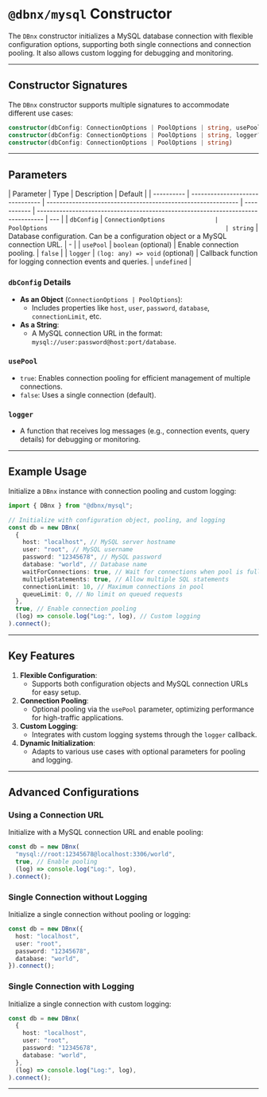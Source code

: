 # `@dbnx/mysql` Constructor

The `DBnx` constructor initializes a MySQL database connection with flexible configuration options, supporting both single connections and connection pooling. It also allows custom logging for debugging and monitoring.

---

## Constructor Signatures

The `DBnx` constructor supports multiple signatures to accommodate different use cases:

```typescript
constructor(dbConfig: ConnectionOptions | PoolOptions | string, usePool?: boolean, logger?: (log: any) => void)
constructor(dbConfig: ConnectionOptions | PoolOptions | string, logger?: (log: any) => void)
constructor(dbConfig: ConnectionOptions | PoolOptions | string)
```

---

## Parameters

| Parameter  | Type                            | Description                                                  | Default     |
| ---------- | ------------------------------- | ------------------------------------------------------------ | ----------- | -------------------------------------------------------------------------------- | --- |
| `dbConfig` | `ConnectionOptions              | PoolOptions                                                  | string`     | Database configuration. Can be a configuration object or a MySQL connection URL. | -   |
| `usePool`  | `boolean` (optional)            | Enable connection pooling.                                   | `false`     |
| `logger`   | `(log: any) => void` (optional) | Callback function for logging connection events and queries. | `undefined` |

### `dbConfig` Details

- **As an Object** (`ConnectionOptions | PoolOptions`):
  - Includes properties like `host`, `user`, `password`, `database`, `connectionLimit`, etc.
- **As a String**:
  - A MySQL connection URL in the format: `mysql://user:password@host:port/database`.

### `usePool`

- `true`: Enables connection pooling for efficient management of multiple connections.
- `false`: Uses a single connection (default).

### `logger`

- A function that receives log messages (e.g., connection events, query details) for debugging or monitoring.

---

## Example Usage

Initialize a `DBnx` instance with connection pooling and custom logging:

```typescript
import { DBnx } from "@dbnx/mysql";

// Initialize with configuration object, pooling, and logging
const db = new DBnx(
  {
    host: "localhost", // MySQL server hostname
    user: "root", // MySQL username
    password: "12345678", // MySQL password
    database: "world", // Database name
    waitForConnections: true, // Wait for connections when pool is full
    multipleStatements: true, // Allow multiple SQL statements
    connectionLimit: 10, // Maximum connections in pool
    queueLimit: 0, // No limit on queued requests
  },
  true, // Enable connection pooling
  (log) => console.log("Log:", log), // Custom logging
).connect();
```

---

## Key Features

1. **Flexible Configuration**:
   - Supports both configuration objects and MySQL connection URLs for easy setup.
2. **Connection Pooling**:
   - Optional pooling via the `usePool` parameter, optimizing performance for high-traffic applications.
3. **Custom Logging**:
   - Integrates with custom logging systems through the `logger` callback.
4. **Dynamic Initialization**:
   - Adapts to various use cases with optional parameters for pooling and logging.

---

## Advanced Configurations

### Using a Connection URL

Initialize with a MySQL connection URL and enable pooling:

```typescript
const db = new DBnx(
  "mysql://root:12345678@localhost:3306/world",
  true, // Enable pooling
  (log) => console.log("Log:", log),
).connect();
```

### Single Connection without Logging

Initialize a single connection without pooling or logging:

```typescript
const db = new DBnx({
  host: "localhost",
  user: "root",
  password: "12345678",
  database: "world",
}).connect();
```

### Single Connection with Logging

Initialize a single connection with custom logging:

```typescript
const db = new DBnx(
  {
    host: "localhost",
    user: "root",
    password: "12345678",
    database: "world",
  },
  (log) => console.log("Log:", log),
).connect();
```

---
